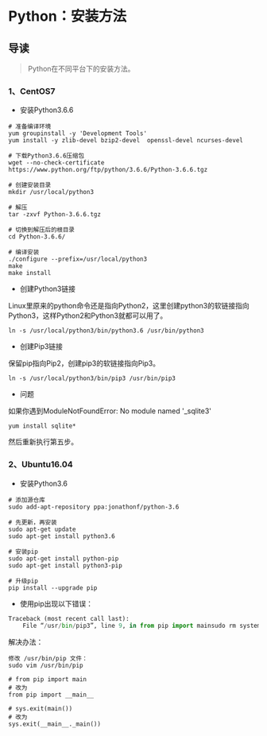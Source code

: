 # Python：安装方法

## 导读

> Python在不同平台下的安装方法。

### 1、CentOS7

- 安装Python3.6.6

```shell
# 准备编译环境
yum groupinstall -y 'Development Tools'
yum install -y zlib-devel bzip2-devel  openssl-devel ncurses-devel

# 下载Python3.6.6压缩包
wget --no-check-certificate https://www.python.org/ftp/python/3.6.6/Python-3.6.6.tgz

# 创建安装目录
mkdir /usr/local/python3

# 解压
tar -zxvf Python-3.6.6.tgz

# 切换到解压后的根目录
cd Python-3.6.6/

# 编译安装
./configure --prefix=/usr/local/python3
make
make install
```

- 创建Python3链接

Linux里原来的python命令还是指向Python2，这里创建python3的软链接指向Python3，这样Python2和Python3就都可以用了。

```shell
ln -s /usr/local/python3/bin/python3.6 /usr/bin/python3
```

- 创建Pip3链接

保留pip指向Pip2，创建pip3的软链接指向Pip3。

```shell
ln -s /usr/local/python3/bin/pip3 /usr/bin/pip3
```

- 问题

如果你遇到ModuleNotFoundError: No module named '_sqlite3'

```shell
yum install sqlite*
```

然后重新执行第五步。

### 2、Ubuntu16.04

- 安装Python3.6

```shell
# 添加源仓库
sudo add-apt-repository ppa:jonathonf/python-3.6

# 先更新，再安装
sudo apt-get update
sudo apt-get install python3.6

# 安装pip
sudo apt-get install python-pip
sudo apt-get install python3-pip

# 升级pip
pip install --upgrade pip
```

- 使用pip出现以下错误：

```python
Traceback (most recent call last):
    File “/usr/bin/pip3”, line 9, in from pip import mainsudo rm system.reg
```

解决办法：

```shell
修改 /usr/bin/pip 文件：
sudo vim /usr/bin/pip

# from pip import main
# 改为
from pip import __main__

# sys.exit(main())
# 改为
sys.exit(__main__._main())
```
